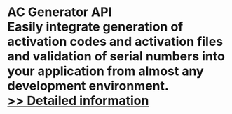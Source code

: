 # AC Generator API<br />Easily integrate generation of activation codes and activation files and validation of serial numbers into your application from almost any development environment.<br />[>> Detailed information](https://secure.shareit.com/shareit/product.html?productid=185796&affiliateid=200057808)